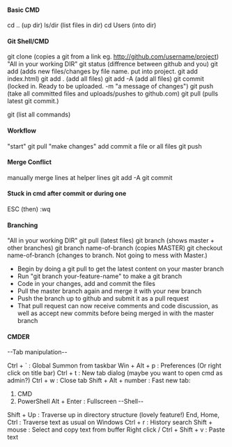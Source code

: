 #### Basic CMD 
cd .. (up dir)
ls/dir (list files in dir)
cd Users (into dir)
#### Git Shell/CMD
git clone (copies a git from a link eg. http://github.com/username/project)
"All in your working DIR"
git status (diffrence between github and you)
git add (adds new files/changes by file name. put into project. git add index.html)
git add . (add all files)
git add -A (add all files)
git commit (locked in. Ready to be uploaded. -m "a message of changes")
git push (take all committed files and uploads/pushes to github.com)
git pull (pulls latest git commit.)

git (list all commands)

#### Workflow
"start"
git pull
"make changes"
add
commit a file or all files
git push
#### Merge Conflict

manually merge lines at helper lines
git add -A
git commit

#### Stuck in cmd after commit or during one

ESC (then) :wq

#### Branching
"All in your working DIR"
git pull (latest files)
git branch (shows master + other branches)
git branch name-of-branch (copies MASTER)
git checkout name-of-branch (changes to branch. Not going to mess with Master.)

- Begin by doing a git pull to get the latest content on your master branch
- Run "git branch your-feature-name" to make a git branch
- Code in your changes, add and commit the files
- Pull the master branch again and merge it with your new branch
- Push the branch up to github and submit it as a pull request
- That pull request can now receive comments and code discussion, as well as accept new commits before being merged in with the master branch


#### CMDER
--Tab manipulation--

Ctrl + ` : Global Summon from taskbar
Win + Alt + p : Preferences (Or right click on title bar)
Ctrl + t : New tab dialog (maybe you want to open cmd as admin?)
Ctrl + w : Close tab
Shift + Alt + number : Fast new tab:
1. CMD
2. PowerShell
Alt + Enter : Fullscreen
--Shell--

Shift + Up : Traverse up in directory structure (lovely feature!)
End, Home, Ctrl : Traverse text as usual on Windows
Ctrl + r : History search
Shift + mouse : Select and copy text from buffer
Right click / Ctrl + Shift + v : Paste text